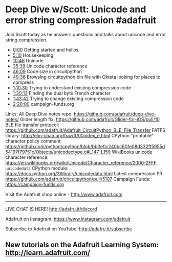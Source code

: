 # Deep Dive w/Scott: Unicode and error string compression #adafruit

Join Scott today as he answers questions and talks about unicode and error string compression.

* [0:00](https://www.youtube.com/watch?v=veOmVVP_YsY&t=0) Getting started and hellos
* [5:10](https://www.youtube.com/watch?v=veOmVVP_YsY&t=310) Housekeeping
* [10:46](https://www.youtube.com/watch?v=veOmVVP_YsY&t=646) Unicode
* [35:39](https://www.youtube.com/watch?v=veOmVVP_YsY&t=2139) Unicode character reference
* [46:09](https://www.youtube.com/watch?v=veOmVVP_YsY&t=2769) Code size in circuitpython
* [49:36](https://www.youtube.com/watch?v=veOmVVP_YsY&t=2976) Browsing circuitpython bin file with Okteta looking for places to compress
* [1:10:30](https://www.youtube.com/watch?v=veOmVVP_YsY&t=4230) Trying to understand existing compression code
* [1:30:13](https://www.youtube.com/watch?v=veOmVVP_YsY&t=5413) Finding the dual byte French character
* [1:43:42](https://www.youtube.com/watch?v=veOmVVP_YsY&t=6222) Trying to change existing compression code
* [2:20:00](https://www.youtube.com/watch?v=veOmVVP_YsY&t=8400) campaign-funds.org

Links:
All Deep Dive notes repo: https://github.com/adafruit/deep-dive-notes/
Glider length fix: https://github.com/adafruit/Glider-for-iOS/pull/10
BLE file transfer protocol: https://github.com/adafruit/Adafruit_CircuitPython_BLE_File_Transfer
FATFS library: http://elm-chan.org/fsw/ff/00index_e.html
CPython "printable" character policy comment: https://github.com/python/cpython/blob/bb3e0c240bc60fe08d332ff5955d54197f79751c/Objects/unicodectype.c#L147-L159
WikiBooks unicode character reference: https://en.wikibooks.org/wiki/Unicode/Character_reference/2000-2FFF
`unicodedata` CPython module: https://docs.python.org/3/library/unicodedata.html
Latest compression PR: https://github.com/adafruit/circuitpython/pull/5107
Campaign Funds: https://campaign-funds.org

Visit the Adafruit shop online - http://www.adafruit.com

-----------------------------------------
LIVE CHAT IS HERE! http://adafru.it/discord

Adafruit on Instagram: https://www.instagram.com/adafruit

Subscribe to Adafruit on YouTube: http://adafru.it/subscribe

New tutorials on the Adafruit Learning System: http://learn.adafruit.com/
-----------------------------------------
